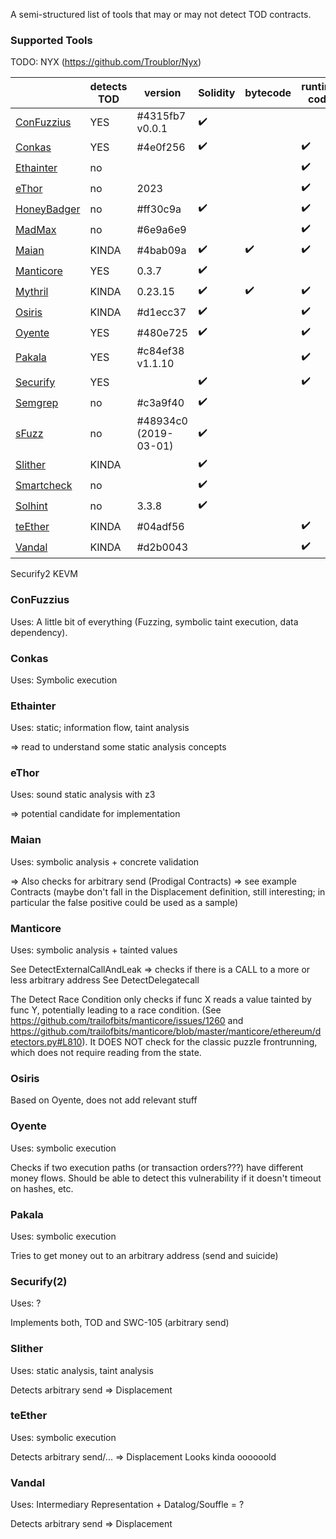 A semi-structured list of tools that may or may not detect TOD contracts. 

### Supported Tools

TODO: NYX (https://github.com/Troublor/Nyx)

||detects TOD|version|Solidity|bytecode|runtime code|
|---|---|---|---|---|---|
|[ConFuzzius](https://github.com/christoftorres/ConFuzzius)|YES|#4315fb7 v0.0.1|:heavy_check_mark:|||
|[Conkas](https://github.com/smartbugs/conkas)|YES|#4e0f256|:heavy_check_mark:||:heavy_check_mark:|
|[Ethainter](https://zenodo.org/record/3760403)|no||||:heavy_check_mark:|
|[eThor](https://secpriv.wien/ethor)|no|2023|||:heavy_check_mark:|
|[HoneyBadger](https://github.com/christoftorres/HoneyBadger)|no|#ff30c9a|:heavy_check_mark:||:heavy_check_mark:|
|[MadMax](https://github.com/nevillegrech/MadMax)|no|#6e9a6e9|||:heavy_check_mark:|
|[Maian](https://github.com/smartbugs/MAIAN)|KINDA|#4bab09a|:heavy_check_mark:|:heavy_check_mark:|:heavy_check_mark:|
|[Manticore](https://github.com/trailofbits/manticore)|YES|0.3.7|:heavy_check_mark:|||
|[Mythril](https://github.com/ConsenSys/mythril)|KINDA|0.23.15|:heavy_check_mark:|:heavy_check_mark:|:heavy_check_mark:|
|[Osiris](https://github.com/christoftorres/Osiris)|KINDA|#d1ecc37|:heavy_check_mark:||:heavy_check_mark:|
|[Oyente](https://github.com/smartbugs/oyente)|YES|#480e725|:heavy_check_mark:||:heavy_check_mark:|
|[Pakala](https://github.com/palkeo/pakala)|YES|#c84ef38 v1.1.10|||:heavy_check_mark:|
|[Securify](https://github.com/eth-sri/securify)|YES||:heavy_check_mark:||:heavy_check_mark:|
|[Semgrep](https://github.com/Decurity/semgrep-smart-contracts)|no|#c3a9f40|:heavy_check_mark:|||
|[sFuzz](https://github.com/duytai/sFuzz)|no|#48934c0 (2019-03-01)|:heavy_check_mark:|||
|[Slither](https://github.com/crytic/slither)|KINDA||:heavy_check_mark:|||
|[Smartcheck](https://github.com/smartdec/smartcheck)|no||:heavy_check_mark:|||
|[Solhint](https://github.com/protofire/solhint)|no|3.3.8|:heavy_check_mark:|||
|[teEther](https://github.com/nescio007/teether)|KINDA|#04adf56|||:heavy_check_mark:|
|[Vandal](https://github.com/usyd-blockchain/vandal)|KINDA|#d2b0043|||:heavy_check_mark:|


Securify2
KEVM

### ConFuzzius
Uses: A little bit of everything (Fuzzing, symbolic taint execution, data dependency).

### Conkas
Uses: Symbolic execution

### Ethainter
Uses: static; information flow, taint analysis

=> read to understand some static analysis concepts

### eThor
Uses: sound static analysis with z3

=> potential candidate for implementation

### Maian
Uses: symbolic analysis + concrete validation

=> Also checks for arbitrary send (Prodigal Contracts)
=> see example Contracts (maybe don't fall in the Displacement definition, still interesting; in particular the false positive could be used as a sample)

### Manticore
Uses: symbolic analysis + tainted values

See DetectExternalCallAndLeak => checks if there is a CALL to a more or less arbitrary address
See DetectDelegatecall

The Detect Race Condition only checks if func X reads a value tainted by func Y, potentially leading to a race condition. (See https://github.com/trailofbits/manticore/issues/1260 and https://github.com/trailofbits/manticore/blob/master/manticore/ethereum/detectors.py#L810). It DOES NOT check for the classic puzzle frontrunning, which does not require reading from the state.

### Osiris
Based on Oyente, does not add relevant stuff

### Oyente
Uses: symbolic execution

Checks if two execution paths (or transaction orders???) have different money flows. Should be able to detect this vulnerability if it doesn't timeout on hashes, etc.

### Pakala
Uses: symbolic execution

Tries to get money out to an arbitrary address (send and suicide)


### Securify(2)
Uses: ?

Implements both, TOD and SWC-105 (arbitrary send)

### Slither
Uses: static analysis, taint analysis

Detects arbitrary send => Displacement

### teEther
Uses: symbolic execution

Detects arbitrary send/... => Displacement
Looks kinda oooooold

### Vandal
Uses: Intermediary Representation + Datalog/Souffle = ?

Detects arbitrary send => Displacement